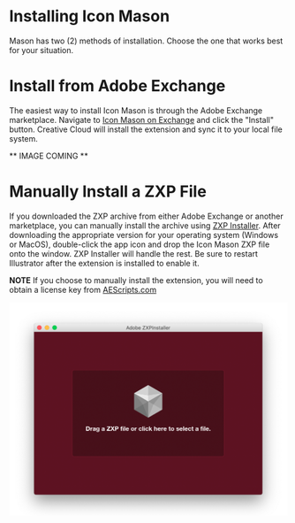 # Installing Icon Mason

Mason has two (2) methods of installation. Choose the one that works best for your situation.

# Install from Adobe Exchange
The easiest way to install Icon Mason is through the Adobe Exchange marketplace. Navigate to [Icon Mason on Exchange](https://exchange.adobe.com/creativecloud.details.103891.icons8.html) and click the "Install" button. Creative Cloud will install the extension and sync it to your local file system.

** IMAGE COMING **

# Manually Install a ZXP File

If you downloaded the ZXP archive from either Adobe Exchange or another marketplace, you can manually install the archive using [ZXP Installer](https://zxpinstaller.com). After downloading the appropriate version for your operating system (Windows or MacOS), double-click the app icon and drop the Icon Mason ZXP file onto the window. ZXP Installer will handle the rest. Be sure to restart Illustrator after the extension is installed to enable it.

**NOTE** If you choose to manually install the extension, you will need to obtain a license key from [AEScripts.com](https://aescripts.com)

![ZXP Installer UI](images/zxpinstaller.png#half-size)
